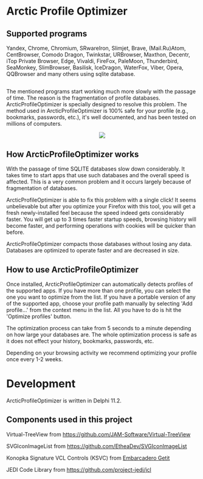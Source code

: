 # Arctic Profile Optimizer

## Supported programs

Yandex, Chrome, Chromium, SRwareIron, Slimjet, Brave, (Mail.Ru)Atom,
CentBrowser, Comodo Dragon, Twinkstar, URBrowser, Maxthon, Decentr,
iTop Private Browser, Edge, Vivaldi, 
FireFox, PaleMoon, Thunderbird, SeaMonkey, SlimBrowser, Basilisk, IceDragon, WaterFox, Viber,
Opera, QQBrowser and many others using sqlite database. 


##

The mentioned programs start working much more slowly with the passage of time. The reason is the fragmentation of profile databases. ArcticProfileOptimizer is specially designed to resolve this problem. The method used in ArcticProfileOptimizer is 100% safe for your profile (e.g., bookmarks, passwords, etc.), it's well documented, and has been tested on millions of computers.

<p align="center">
<img src="https://user-images.githubusercontent.com/109481884/197779706-9f3062f0-e072-4fdf-9edc-e347e83674c7.png"/>
</p>

## How ArcticProfileOptimizer works
With the passage of time SQLITE databases slow down considerably. It takes time to start apps that use such databases and the overall speed is affected. This is a very common problem and it occurs largely because of fragmentation of databases.

ArcticProfileOptimizer is able to fix this problem with a single click! It seems unbelievable but after you optimize your Firefox with this tool, you will get a fresh newly-installed feel because the speed indeed gets considerably faster. You will get up to 3 times faster startup speeds, browsing history will become faster, and performing operations with cookies will be quicker than before.

ArcticProfileOptimizer compacts those databases without losing any data. Databases are optimized to operate faster and are decreased in size.

## How to use ArcticProfileOptimizer
Once installed, ArcticProfileOptimizer can automatically detects profiles of the supported apps. If you have more than one profile, you can select the one you want to optimize from the list. If you have a portable version of any of the supported app, choose your profile path manually by selecting 'Add profile...' from the context menu in the list. All you have to do is hit the 'Optimize profiles' button.

The optimization process can take from 5 seconds to a minute depending on how large your databases are. The whole optimization process is safe as it does not effect your history, bookmarks, passwords, etc.

Depending on your browsing activity we recommend optimizing your profile once every 1-2 weeks.


# Development
ArcticProfileOptimizer is written in Delphi 11.2.

## Components used in this project
Virtual-TreeView from https://github.com/JAM-Software/Virtual-TreeView

SVGIconImageList from https://github.com/EtheaDev/SVGIconImageList

Konopka Signature VCL Controls (KSVC) from [Embarcadero Getit](http://altd.embarcadero.com/getit/installer/components/KonopkaControls/KonopkaControls-280-7.0For11.2.zip)

JEDI Code Library from https://github.com/project-jedi/jcl
